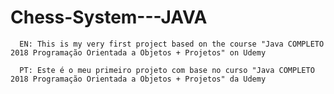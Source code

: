 # Chess-System---JAVA
      
      EN: This is my very first project based on the course "Java COMPLETO 2018 Programação Orientada a Objetos + Projetos" on Udemy
      
      PT: Este é o meu primeiro projeto com base no curso "Java COMPLETO 2018 Programação Orientada a Objetos + Projetos" da Udemy

